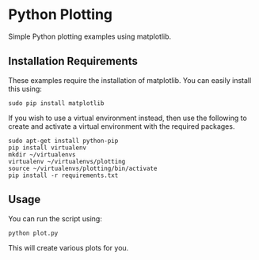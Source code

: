 # Python Plotting

Simple Python plotting examples using matplotlib.

## Installation Requirements

These examples require the installation of matplotlib. You can easily
install this using:

```
sudo pip install matplotlib
```

If you wish to use a virtual environment instead, then use the
following to create and activate a virtual environment with the
required packages.

```
sudo apt-get install python-pip
pip install virtualenv
mkdir ~/virtualenvs
virtualenv ~/virtualenvs/plotting
source ~/virtualenvs/plotting/bin/activate
pip install -r requirements.txt
```

## Usage

You can run the script using:

```
python plot.py
```

This will create various plots for you.
